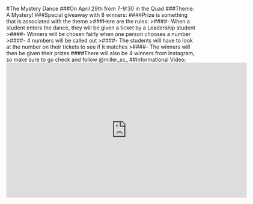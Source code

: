 </br>
#The Mystery Dance
###On April 29th from 7-9:30 in the Quad
###Theme: A Mystery!
###Special giveaway with 8 winners:
####Prize is something that is associated with the theme
>###Here are the rules:
>####- When a student enters the dance, they will be given a ticket by a Leadership student
>####- Winners will be chosen fairly when one person chooses a number
>####- 4 numbers will be called out
>####- The students will have to look at the number on their tickets to see if it matches
>####- The winners will then be given their prizes 
####There will also be 4 winners from Instagram, so make sure to go check and follow @miller_sc_
##Informational Video:
<iframe width="640" height="360" src="https://www.youtube.com/embed/O5ajfQOLepw" frameborder="0" allowfullscreen></iframe>
